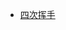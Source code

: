 - [四次挥手](https://www.neohope.com/2021/08/15/linux%E5%9B%9B%E6%AC%A1%E6%8C%A5%E6%89%8B%E6%BA%90%E7%A0%81%E5%88%86%E6%9E%90)



